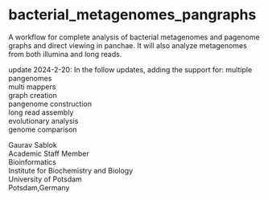 # bacterial_metagenomes_pangraphs
A workflow for complete analysis of bacterial metagenomes and pagenome graphs and direct viewing in panchae. It will also analyze metagenomes from both illumina and long reads. 

update 2024-2-20: In the follow updates, adding the support for: 
multiple pangenomes \
multi mappers \
graph creation \
pangenome construction \
long read assembly \
evolutionary analysis \
genome comparison 

Gaurav Sablok \
Academic Staff Member \
Bioinformatics \
Institute for Biochemistry and Biology \
University of Potsdam \
Potsdam,Germany 
